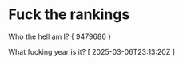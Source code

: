 # Fuck the rankings

Who the hell am I?
{ 9479686 }

What fucking year is it?
[ 2025-03-06T23:13:20Z ]
